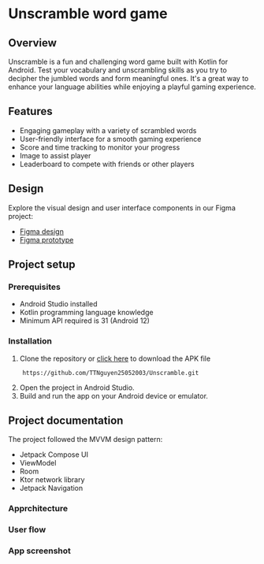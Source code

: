 # Unscramble word game

## Overview
Unscramble is a fun and challenging word game built with Kotlin for Android. Test your vocabulary and unscrambling skills as you try to decipher the jumbled words and form meaningful ones. It's a great way to enhance your language abilities while enjoying a playful gaming experience.

## Features
-  Engaging gameplay with a variety of scrambled words
- User-friendly interface for a smooth gaming experience
- Score and time tracking to monitor your progress
- Image to assist player
- Leaderboard to compete with friends or other players

## Design
Explore the visual design and user interface components in our Figma project:
- [Figma design]()
- [Figma prototype]()


## Project setup
### Prerequisites
- Android Studio installed
- Kotlin programming language knowledge
- Minimum API required is 31 (Android 12)

### Installation
1. Clone the repository or [click here]() to download the APK file
```
    https://github.com/TTNguyen25052003/Unscramble.git
```
2. Open the project in Android Studio.
3. Build and run the app on your Android device or emulator.

## Project documentation
The project followed the MVVM design pattern:
- Jetpack Compose UI
- ViewModel
- Room
- Ktor network library
- Jetpack Navigation
### Apprchitecture
### User flow
### App screenshot
